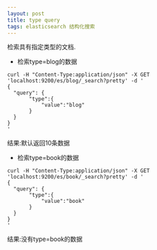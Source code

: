 ```yaml
---
layout: post
title: type query 
tags: elasticsearch 结构化搜索
---
```


检索具有指定类型的文档.

* 检索type=blog的数据
```
curl -H "Content-Type:application/json" -X GET 'localhost:9200/es/blog/_search?pretty' -d '
{
  "query": {
       "type":{
           "value":"blog"
       }
  }
}
'
```
结果:默认返回10条数据

* 检索type=book的数据
```
curl -H "Content-Type:application/json" -X GET 'localhost:9200/es/book/_search?pretty' -d '
{
  "query": {
       "type":{
           "value":"book"
       }
  }
}
'
```
结果:没有type=book的数据